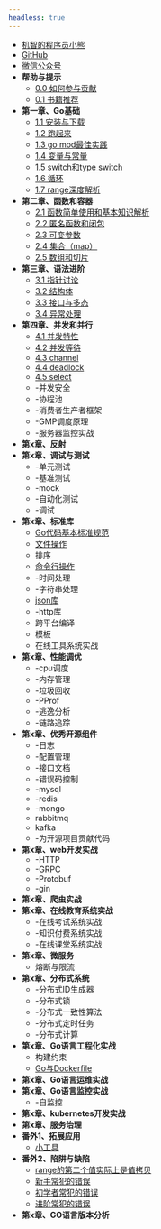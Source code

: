 ```yaml
---
headless: true
---
```


* [机智的程序员小熊](https://coding3min.com)
* [GitHub](https://github.com/minibear2333/)
* [微信公众号](qrcode.md)
* **帮助与提示**
    * [0.0 如何参与贡献](howToContribute.md)
    * [0.1 书籍推荐](books-share.md)
* **第一章、Go基础**
    * [1.1 安装与下载](1.base/1-1-install-download.md)
    * [1.2 跑起来](1.base/1-2-hello-world.md)
    * [1.3 go mod最佳实践](1.base/1-3-go-mod.md)
    * [1.4 变量与常量](1.base/1-4-variables.md)
    * [1.5 switch和type switch](1.base/1-5-switch和typeswitch.md)
    * [1.6 循环](1.base/1-6-for-range.md)
    * [1.7 range深度解析](1.base/1-7-range深度解析.md)
* **第二章、函数和容器**
    * [2.1 函数简单使用和基本知识解析](2.func-containers/2-1-func.md)
    * [2.2 匿名函数和闭包](2.func-containers/2-2-匿名函数和闭包.md)
    * [2.3 可变参数](2.func-containers/2-3-可变参数.md)
    * [2.4 集合（map）](2.func-containers/2-4-map.md)
    * [2.5 数组和切片](2.func-containers/2-5-数组和切片.md)
* **第三章、语法进阶**
    * [3.1 指针讨论](3.grammar-advancement/3-1-point.md)
    * [3.2 结构体](3.grammar-advancement/3-2-struct.md)
    * [3.3 接口与多态](3.grammar-advancement/3-3-接口与多态.md)
    * [3.4 异常处理](3.grammar-advancement/3-4-异常处理.md)
* **第四章、并发和并行**
    * [4.1 并发特性](4.concurrent/4-1-go语言中的并发特性.md)
    * [4.2 并发等待 ](4.concurrent/4-2-goroutine-wait.md)
    * [4.3 channel](4.concurrent/4-3-channel.md)
    * [4.4 deadlock](4.concurrent/4-4-deadlock.md)
    * [4.5 select](4.concurrent/4-5-select.md)
    * -并发安全
    * -协程池
    * -消费者生产者框架
    * -GMP调度原理
    * -服务器监控实战
* **第x章、反射**
* **第x章、调试与测试**
    * -单元测试
    * -基准测试
    * -mock
    * -自动化测试
    * -调试
* **第x章、标准库**
    * [Go代码基本标准规范](番外.常用操作/Go代码基本标准规范.md)
    * [文件操作](番外.常用操作/Go文件操作大全.md)
    * [排序](番外.常用操作/切片排序sort包的使用.md)
    * [命令行操作](番外.常用操作/flag包读取命令行配置.md)
    * -时间处理
    * -字符串处理
    * [json库](5.standard-library/json.md)
    * -http库
    * 跨平台编译
    * 模板
    * 在线工具系统实战
* **第x章、性能调优**
    * -cpu调度
    * -内存管理
    * -垃圾回收
    * -PProf
    * -逃逸分析
    * -链路追踪
* **第x章、优秀开源组件**
    * -日志
    * -配置管理
    * -接口文档
    * -错误码控制
    * -mysql
    * -redis
    * -mongo
    * rabbitmq
    * kafka
    * -为开源项目贡献代码
* **第x章、web开发实战**
    * -HTTP
    * -GRPC
    * -Protobuf
    * -gin
* **第x章、爬虫实战**
* **第x章、在线教育系统实战**
    * -在线考试系统实战
    * -知识付费系统实战
    * -在线课堂系统实战
* **第x章、微服务**
    * 熔断与限流
* **第x章、分布式系统**
    * -分布式ID生成器
    * -分布式锁
    * -分布式一致性算法
    * -分布式定时任务
    * -分布式计算
* **第x章、Go语言工程化实战**
    * 构建约束
    * [Go与Dockerfile](番外.常用操作/Golang打镜像Dockerfile的写法.md)
* **第x章、Go语言运维实战**
* **第x章、Go语言监控实战**
    * -自监控
* **第x章、kubernetes开发实战**
* **第x章、服务治理**
* **番外1、拓展应用**
    * [小工具](tools/README.md)
* **番外2、陷阱与缺陷**
    * [range的第二个值实际上是值拷贝](impossible/range/README.md)
    * [新手常犯的错误](impossible/新手常犯的错误.md)
    * [初学者常犯的错误](impossible/初学者常犯的错误.md)
    * [进阶常犯的错误](impossible/进阶常犯的错误.md)
* **第x章、GO语言版本分析**

